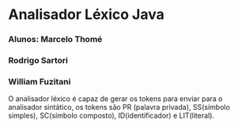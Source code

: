 # Analisador Léxico Java

### Alunos: Marcelo Thomé
###         Rodrigo Sartori
###          William Fuzitani

O analisador léxico é capaz de gerar os tokens para enviar para o analisador sintático, 
os tokens são PR (palavra privada), SS(símbolo simples), SC(símbolo composto), ID(identificador) e LIT(literal).
